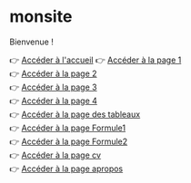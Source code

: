 # monsite

Bienvenue !  

👉 [Accéder à l'accueil](acceuil.html)
👉 [Accéder à la page 1](page1.html)  
👉 [Accéder à la page 2](page2.html)  
👉 [Accéder à la page 3](page3.html)  
👉 [Accéder à la page 4](page4.html)  
👉 [Accéder à la page des tableaux](Tableau.html)  
👉 [Accéder à la page Formule1](Formule1.html)  
👉 [Accéder à la page Formule2](Formule2.html)  
👉 [Accéder à la page cv](cv.html)  
👉 [Accéder à la page apropos](apropos.html)  

